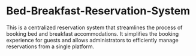 # Bed-Breakfast-Reservation-System
This is a centralized reservation system that streamlines the process of booking bed and breakfast accommodations. It simplifies the booking experience for guests and allows administrators to efficiently manage reservations from a single platform.

